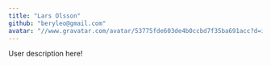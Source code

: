 ```yaml
---
title: "Lars Olsson"
github: "beryleo@gmail.com"
avatar: "//www.gravatar.com/avatar/53775fde603de4b0ccbd7f35ba691acc?d=identicon"
---
```


User description here!
